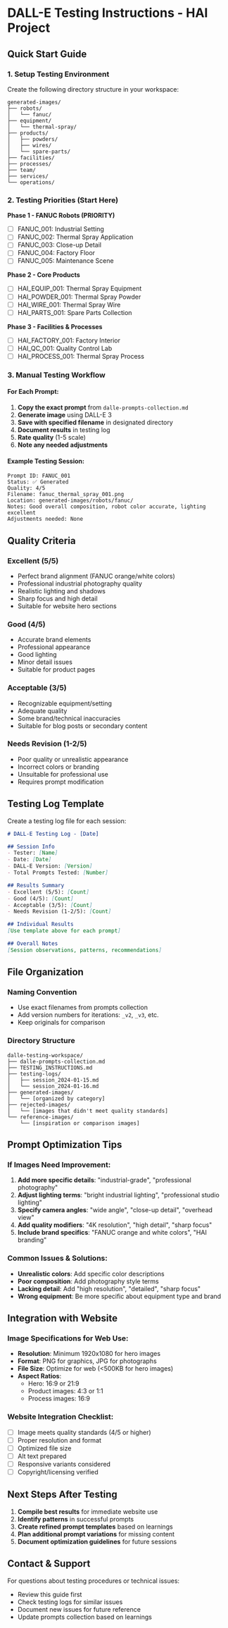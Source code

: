 # DALL-E Testing Instructions - HAI Project

## Quick Start Guide

### 1. Setup Testing Environment
Create the following directory structure in your workspace:
```
generated-images/
├── robots/
│   └── fanuc/
├── equipment/
│   └── thermal-spray/
├── products/
│   ├── powders/
│   ├── wires/
│   └── spare-parts/
├── facilities/
├── processes/
├── team/
├── services/
└── operations/
```

### 2. Testing Priorities (Start Here)
**Phase 1 - FANUC Robots (PRIORITY)**
- [ ] FANUC_001: Industrial Setting
- [ ] FANUC_002: Thermal Spray Application  
- [ ] FANUC_003: Close-up Detail
- [ ] FANUC_004: Factory Floor
- [ ] FANUC_005: Maintenance Scene

**Phase 2 - Core Products**
- [ ] HAI_EQUIP_001: Thermal Spray Equipment
- [ ] HAI_POWDER_001: Thermal Spray Powder
- [ ] HAI_WIRE_001: Thermal Spray Wire
- [ ] HAI_PARTS_001: Spare Parts Collection

**Phase 3 - Facilities & Processes**
- [ ] HAI_FACTORY_001: Factory Interior
- [ ] HAI_QC_001: Quality Control Lab
- [ ] HAI_PROCESS_001: Thermal Spray Process

### 3. Manual Testing Workflow

#### For Each Prompt:
1. **Copy the exact prompt** from `dalle-prompts-collection.md`
2. **Generate image** using DALL-E 3
3. **Save with specified filename** in designated directory
4. **Document results** in testing log
5. **Rate quality** (1-5 scale)
6. **Note any needed adjustments**

#### Example Testing Session:
```
Prompt ID: FANUC_001
Status: ✅ Generated
Quality: 4/5
Filename: fanuc_thermal_spray_001.png
Location: generated-images/robots/fanuc/
Notes: Good overall composition, robot color accurate, lighting excellent
Adjustments needed: None
```

## Quality Criteria

### Excellent (5/5)
- Perfect brand alignment (FANUC orange/white colors)
- Professional industrial photography quality
- Realistic lighting and shadows
- Sharp focus and high detail
- Suitable for website hero sections

### Good (4/5)
- Accurate brand elements
- Professional appearance
- Good lighting
- Minor detail issues
- Suitable for product pages

### Acceptable (3/5)
- Recognizable equipment/setting
- Adequate quality
- Some brand/technical inaccuracies
- Suitable for blog posts or secondary content

### Needs Revision (1-2/5)
- Poor quality or unrealistic appearance
- Incorrect colors or branding
- Unsuitable for professional use
- Requires prompt modification

## Testing Log Template

Create a testing log file for each session:

```markdown
# DALL-E Testing Log - [Date]

## Session Info
- Tester: [Name]
- Date: [Date]
- DALL-E Version: [Version]
- Total Prompts Tested: [Number]

## Results Summary
- Excellent (5/5): [Count]
- Good (4/5): [Count]  
- Acceptable (3/5): [Count]
- Needs Revision (1-2/5): [Count]

## Individual Results
[Use template above for each prompt]

## Overall Notes
[Session observations, patterns, recommendations]
```

## File Organization

### Naming Convention
- Use exact filenames from prompts collection
- Add version numbers for iterations: `_v2`, `_v3`, etc.
- Keep originals for comparison

### Directory Structure
```
dalle-testing-workspace/
├── dalle-prompts-collection.md
├── TESTING_INSTRUCTIONS.md
├── testing-logs/
│   ├── session_2024-01-15.md
│   └── session_2024-01-16.md
├── generated-images/
│   └── [organized by category]
├── rejected-images/
│   └── [images that didn't meet quality standards]
└── reference-images/
    └── [inspiration or comparison images]
```

## Prompt Optimization Tips

### If Images Need Improvement:
1. **Add more specific details**: "industrial-grade", "professional photography"
2. **Adjust lighting terms**: "bright industrial lighting", "professional studio lighting"
3. **Specify camera angles**: "wide angle", "close-up detail", "overhead view"
4. **Add quality modifiers**: "4K resolution", "high detail", "sharp focus"
5. **Include brand specifics**: "FANUC orange and white colors", "HAI branding"

### Common Issues & Solutions:
- **Unrealistic colors**: Add specific color descriptions
- **Poor composition**: Add photography style terms
- **Lacking detail**: Add "high resolution", "detailed", "sharp focus"
- **Wrong equipment**: Be more specific about equipment type and brand

## Integration with Website

### Image Specifications for Web Use:
- **Resolution**: Minimum 1920x1080 for hero images
- **Format**: PNG for graphics, JPG for photographs
- **File Size**: Optimize for web (<500KB for hero images)
- **Aspect Ratios**: 
  - Hero: 16:9 or 21:9
  - Product images: 4:3 or 1:1
  - Process images: 16:9

### Website Integration Checklist:
- [ ] Image meets quality standards (4/5 or higher)
- [ ] Proper resolution and format
- [ ] Optimized file size
- [ ] Alt text prepared
- [ ] Responsive variants considered
- [ ] Copyright/licensing verified

## Next Steps After Testing

1. **Compile best results** for immediate website use
2. **Identify patterns** in successful prompts
3. **Create refined prompt templates** based on learnings
4. **Plan additional prompt variations** for missing content
5. **Document optimization guidelines** for future sessions

## Contact & Support

For questions about testing procedures or technical issues:
- Review this guide first
- Check testing logs for similar issues
- Document new issues for future reference
- Update prompts collection based on learnings